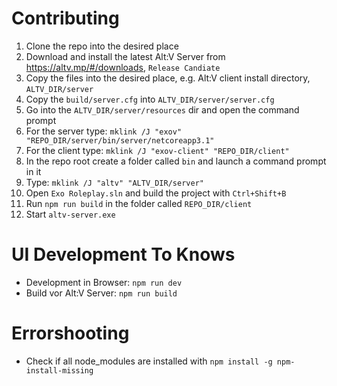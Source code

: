 # Contributing
1. Clone the repo into the desired place
2. Download and install the latest Alt:V Server from https://altv.mp/#/downloads, `Release Candiate`
3. Copy the files into the desired place, e.g. Alt:V client install directory, `ALTV_DIR/server`
4. Copy the `build/server.cfg` into `ALTV_DIR/server/server.cfg`
5. Go into the `ALTV_DIR/server/resources` dir and open the command prompt
6. For the server type: `mklink /J "exov" "REPO_DIR/server/bin/server/netcoreapp3.1"`
7. For the client type: `mklink /J "exov-client" "REPO_DIR/client"`
8. In the repo root create a folder called `bin` and launch a command prompt in it
9. Type: `mklink /J "altv" "ALTV_DIR/server"`
10. Open `Exo Roleplay.sln` and build the project with `Ctrl+Shift+B`
11. Run `npm run build` in the folder called `REPO_DIR/client`
12. Start `altv-server.exe`

# UI Development To Knows
* Development in Browser: `npm run dev`
* Build vor Alt:V Server: `npm run build`

# Errorshooting
* Check if all node_modules are installed with `npm install -g npm-install-missing`